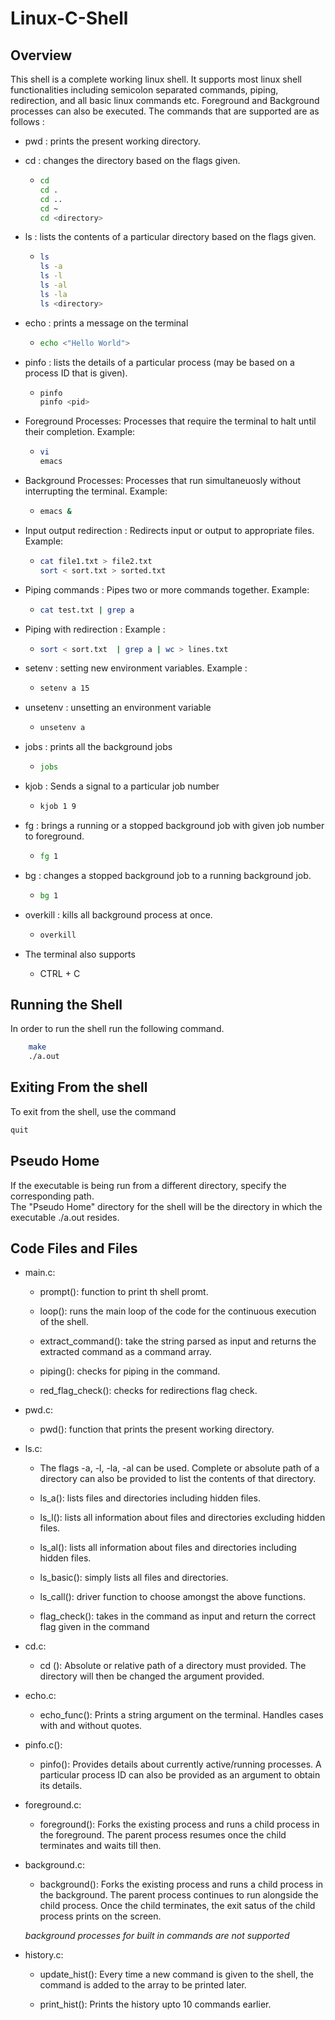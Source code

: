 # Linux-C-Shell

## Overview

This shell is a complete working linux shell. It supports most linux shell functionalities including semicolon separated commands, piping, redirection, and all basic linux commands etc. Foreground and Background processes can also be executed.
The commands that are supported are as follows :

* pwd : prints the present working directory.

* cd  : changes the directory based on the flags given.

  * ``` bash
    cd
    cd .
    cd ..
    cd ~
    cd <directory>
    ```

* ls : lists the contents of a particular directory based on the flags given.

  * ```bash
    ls
    ls -a
    ls -l
    ls -al
    ls -la
    ls <directory>
    ```

* echo : prints a message on the terminal

  * ```bash
    echo <"Hello World">
    ```

* pinfo : lists the details of a particular process (may be based on a process ID that is given).
  
  * ```bash
    pinfo
    pinfo <pid>
    ```

* Foreground Processes: Processes that require the terminal to halt until their completion. Example:
  
  * ```bash
    vi
    emacs
    ```

* Background Processes: Processes that run simultaneuosly without interrupting the terminal. Example:

  * ```bash
    emacs &
    ```

* Input output redirection : Redirects input or output to appropriate files. Example:

  * ```bash
    cat file1.txt > file2.txt
    sort < sort.txt > sorted.txt
    ```

* Piping commands : Pipes two or more commands together. Example:

  * ```bash
    cat test.txt | grep a
    ```

* Piping with redirection : Example :

  * ```bash
    sort < sort.txt  | grep a | wc > lines.txt
    ```

* setenv : setting new environment variables. Example :

  * ```bash
    setenv a 15
    ```

* unsetenv : unsetting an environment variable

  * ```bash
    unsetenv a
    ```

* jobs : prints all the  background jobs

  * ```bash
    jobs
    ```

* kjob : Sends a signal to  a particular job number

  * ```bash
    kjob 1 9
    ```

* fg : brings a running or a stopped background job with given job number to foreground.

  * ```bash
    fg 1
    ```

* bg : changes a stopped background job to a running background job.

  * ```bash
    bg 1
    ```

* overkill : kills all background process at once.

  * ```bash
    overkill
    ```

* The terminal also supports

  * CTRL + C

## Running the Shell

In order to run the shell run the following command.

```bash
    make
    ./a.out
```

## Exiting From the shell

To exit from the shell, use the command

```bash
quit
```

## Pseudo Home

If the executable is being run from a different directory, specify the corresponding path. <br>
The "Pseudo Home" directory for the shell will be the directory in which the executable ./a.out resides.

## Code Files and Files

* main.c:

  * prompt(): function to print th shell promt.

  * loop(): runs the main loop of the code for the continuous execution of the shell.

  * extract_command(): take the string parsed as input and returns the extracted command as a command array. 

  * piping(): checks for piping in the command. 

  * red_flag_check(): checks for redirections flag check.

* pwd.c:

  * pwd(): function that prints the present working directory.

* ls.c:
  * The flags -a, -l, -la, -al can be used. Complete or absolute path of a directory can also be provided to list the contents of that directory.
  
  * ls_a(): lists files and directories including hidden files.

  * ls_l(): lists all information about files and directories excluding hidden files.

  * ls_al(): lists all information about files and directories including hidden files.

  * ls_basic(): simply lists all files and directories.

  * ls_call(): driver function to choose amongst the above functions.

  * flag_check(): takes in the command as input and return the correct flag given in the command

* cd.c:
  
  * cd (): Absolute or relative path of a directory must provided. The directory will then be changed the argument provided.

* echo.c:

  * echo_func(): Prints a string argument on the terminal. Handles cases with and without quotes.

* pinfo.c():

  * pinfo(): Provides details about currently active/running processes. A particular process ID can also be provided as an argument to obtain its details.

* foreground.c:

  * foreground(): Forks the existing process and runs a child process in the foreground. The parent process resumes once the child terminates and waits till then.

* background.c:

  * background(): Forks the existing process and runs a child process in the background. The parent process continues to run alongside the child process. Once the child terminates, the exit satus of the child process prints on the screen.

  _background processes for built in commands are not supported_

* history.c:

  * update_hist(): Every time a new command is given to the shell, the command is added to the array to be printed later.

  * print_hist(): Prints the history upto 10 commands earlier.
